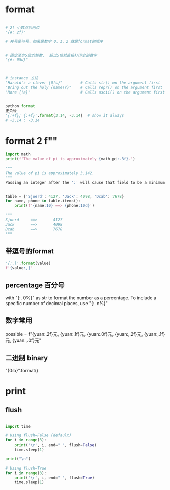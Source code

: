 
# format

``` py

# 2f 小数点后两位
"{#: 2f}"

# 井号是符号，如果是数字 0，1，2 就是format的顺序


# 固定至少5位的整数,  超过5位就直接打印全部数字
"{#: 05d}"



# instance 方法
"Harold's a clever {0!s}"        # Calls str() on the argument first
"Bring out the holy {name!r}"    # Calls repr() on the argument first
"More {!a}"                      # Calls ascii() on the argument first


python format
正负号
'{:+f}; {:+f}'.format(3.14, -3.14)  # show it always
# +3.14 ; -3.14
```



# format 2  f""
``` py
import math
print(f'The value of pi is approximately {math.pi:.3f}.')

""" 
The value of pi is approximately 3.142.
"""
Passing an integer after the ':' will cause that field to be a minimum number of characters wide. This is useful for making columns line up.


table = {'Sjoerd': 4127, 'Jack': 4098, 'Dcab': 7678}
for name, phone in table.items():
    print(f'{name:10} ==> {phone:10d}')

"""
Sjoerd     ==>       4127
Jack       ==>       4098
Dcab       ==>       7678
"""

```

## 带逗号的format

```py
'{:,}'.format(value)  
f'{value:,}'          
```

## percentage 百分号

 with "{:. 0%}" as str to format the number as a percentage. To include a specific number of decimal places, use "{:. n%}" 


## 数字常用 
possible = f"{yuan:.2f}元, {yuan:.1f}元, {yuan:.0f}元, {yuan:,.2f}元, {yuan:,.1f}元, {yuan:,.0f}元"


## 二进制 binary

"{0:b}".format()


# print


## flush

```python

import time

# Using flush=False (default)
for i in range(3):
    print('\r', i, end=" ", flush=False)
    time.sleep(1)

print("\n")

# Using flush=True
for i in range(3):
    print('\r', i, end=" ", flush=True)
    time.sleep(1)

```
